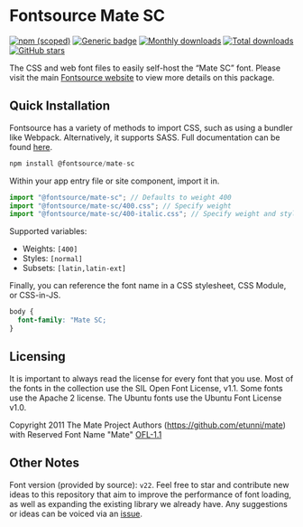 # Fontsource Mate SC

[![npm (scoped)](https://img.shields.io/npm/v/@fontsource/mate-sc?color=brightgreen)](https://www.npmjs.com/package/@fontsource/mate-sc) [![Generic badge](https://img.shields.io/badge/fontsource-passing-brightgreen)](https://github.com/fontsource/fontsource) [![Monthly downloads](https://badgen.net/npm/dm/@fontsource/mate-sc)](https://github.com/fontsource/fontsource) [![Total downloads](https://badgen.net/npm/dt/@fontsource/mate-sc)](https://github.com/fontsource/fontsource) [![GitHub stars](https://img.shields.io/github/stars/fontsource/fontsource.svg?style=social&label=Star)](https://github.com/fontsource/fontsource/stargazers)

The CSS and web font files to easily self-host the “Mate SC” font. Please visit the main [Fontsource website](https://fontsource.org/fonts/mate-sc) to view more details on this package.

## Quick Installation

Fontsource has a variety of methods to import CSS, such as using a bundler like Webpack. Alternatively, it supports SASS. Full documentation can be found [here](https://fontsource.org/docs/getting-started/introduction).

```javascript
npm install @fontsource/mate-sc
```

Within your app entry file or site component, import it in.

```javascript
import "@fontsource/mate-sc"; // Defaults to weight 400
import "@fontsource/mate-sc/400.css"; // Specify weight
import "@fontsource/mate-sc/400-italic.css"; // Specify weight and style

```

Supported variables:
- Weights: `[400]`
- Styles: `[normal]`
- Subsets: `[latin,latin-ext]`

Finally, you can reference the font name in a CSS stylesheet, CSS Module, or CSS-in-JS.

```css
body {
  font-family: "Mate SC;
}
```

## Licensing
It is important to always read the license for every font that you use.
Most of the fonts in the collection use the SIL Open Font License, v1.1. Some fonts use the Apache 2 license. The Ubuntu fonts use the Ubuntu Font License v1.0.

Copyright 2011 The Mate Project Authors (https://github.com/etunni/mate) with Reserved Font Name "Mate"
[OFL-1.1](http://scripts.sil.org/OFL)

## Other Notes
Font version (provided by source): `v22`.
Feel free to star and contribute new ideas to this repository that aim to improve the performance of font loading, as well as expanding the existing library we already have. Any suggestions or ideas can be voiced via an [issue](https://github.com/fontsource/fontsource/issues).